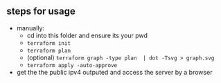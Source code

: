 ## steps for usage
- manually:
	- cd into this folder and ensure its your pwd
	- ```terraform init```
	- ```terraform plan```
	- (optional) ```terraform graph -type plan  | dot -Tsvg > graph.svg```
	- ```terraform apply -auto-approve```
- get the the public ipv4 outputed and access the server by a browser
